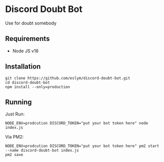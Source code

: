 # Discord Doubt Bot
Use for doubt somebody

## Requirements
- Node JS v16

## Installation
```shell
git clone https://github.com/eslym/discord-doubt-bot.git
cd discord-doubt-bot
npm install --only=production
```

## Running
Just Run:
```shell
NODE_ENV=prodcution DISCORD_TOKEN="put your bot token here" node index.js
```
Via PM2:
```shell
NODE_ENV=prodcution DISCORD_TOKEN="put your bot token here" pm2 start --name discord-doubt-bot index.js
pm2 save
```
